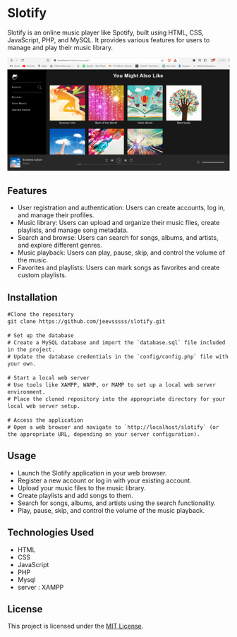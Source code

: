# Slotify

Slotify is an online music player like Spotify, built using HTML, CSS, JavaScript, PHP, and MySQL. It provides various features for users to manage and play their music library.

![Home Screenshot](slotifyhome.png)

## Features

- User registration and authentication: Users can create accounts, log in, and manage their profiles.
- Music library: Users can upload and organize their music files, create playlists, and manage song metadata.
- Search and browse: Users can search for songs, albums, and artists, and explore different genres.
- Music playback: Users can play, pause, skip, and control the volume of the music.
- Favorites and playlists: Users can mark songs as favorites and create custom playlists.

## Installation

```shell
#Clone the repository
git clone https://github.com/jeevsssss/slotify.git

# Set up the database
# Create a MySQL database and import the `database.sql` file included in the project.
# Update the database credentials in the `config/config.php` file with your own.

# Start a local web server
# Use tools like XAMPP, WAMP, or MAMP to set up a local web server environment.
# Place the cloned repository into the appropriate directory for your local web server setup.

# Access the application
# Open a web browser and navigate to `http://localhost/slotify` (or the appropriate URL, depending on your server configuration).

```
## Usage

- Launch the Slotify application in your web browser.
- Register a new account or log in with your existing account.
- Upload your music files to the music library.
- Create playlists and add songs to them.
- Search for songs, albums, and artists using the search functionality.
- Play, pause, skip, and control the volume of the music playback.

## Technologies Used

- HTML
- CSS
- JavaScript
- PHP
- Mysql
- server : XAMPP

## License

This project is licensed under the [MIT License](LICENSE).
